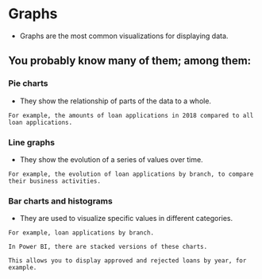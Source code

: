 # Graphs

- Graphs are the most common visualizations for displaying data. 

## You probably know many of them; among them:

### Pie charts

- They show the relationship of parts of the data to a whole. 

``` 
For example, the amounts of loan applications in 2018 compared to all loan applications.
``` 

### Line graphs

- They show the evolution of a series of values over time. 
  
``` 
For example, the evolution of loan applications by branch, to compare their business activities.
``` 

### Bar charts and histograms

- They are used to visualize specific values in different categories.  

``` 
For example, loan applications by branch.

In Power BI, there are stacked versions of these charts. 

This allows you to display approved and rejected loans by year, for example. 

``` 